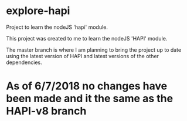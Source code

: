 # explore-hapi
Project to learn the nodeJS 'hapi' module.

This project was created to me to learn the nodeJS 'HAPI' module.

The master branch is where I am planning to bring the project up to date using the latest version of HAPI and latest versions of the other dependencies. 

# As of 6/7/2018 no changes have been made and it the same as the HAPI-v8 branch
